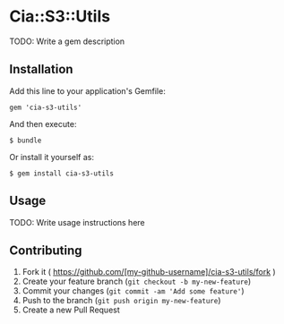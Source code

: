 # Cia::S3::Utils

TODO: Write a gem description

## Installation

Add this line to your application's Gemfile:

    gem 'cia-s3-utils'

And then execute:

    $ bundle

Or install it yourself as:

    $ gem install cia-s3-utils

## Usage

TODO: Write usage instructions here

## Contributing

1. Fork it ( https://github.com/[my-github-username]/cia-s3-utils/fork )
2. Create your feature branch (`git checkout -b my-new-feature`)
3. Commit your changes (`git commit -am 'Add some feature'`)
4. Push to the branch (`git push origin my-new-feature`)
5. Create a new Pull Request